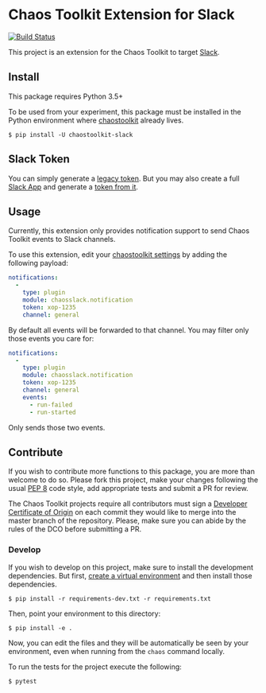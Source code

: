 # Chaos Toolkit Extension for Slack

[![Build Status](https://travis-ci.org/chaostoolkit-incubator/chaostoolkit-slack.svg?branch=master)](https://travis-ci.org/chaostoolkit-incubator/chaostoolkit-slack)

This project is an extension for the Chaos Toolkit to target [Slack][slack].

[slack]: https://slack.com/

## Install

This package requires Python 3.5+

To be used from your experiment, this package must be installed in the Python
environment where [chaostoolkit][] already lives.

[chaostoolkit]: https://github.com/chaostoolkit/chaostoolkit

```
$ pip install -U chaostoolkit-slack
```

## Slack Token

You can simply generate a [legacy token][legtok]. But you may also create a
full [Slack App][slackapp] and generate a [token from it][slacktok].

[legtok]: https://api.slack.com/custom-integrations/legacy-tokens
[slackapp]: https://api.slack.com/slack-apps
[slacktok]: https://api.slack.com/docs/token-types

## Usage

Currently, this extension only provides notification support to send Chaos
Toolkit events to Slack channels.

To use this extension, edit your [chaostoolkit settings][settings] by adding the
following payload:

[settings]: https://docs.chaostoolkit.org/reference/usage/cli/#configure-the-chaos-toolkit

```yaml
notifications:
  -
    type: plugin
    module: chaosslack.notification
    token: xop-1235
    channel: general
```

By default all events will be forwarded to that channel. You may filter only
those events you care for:


```yaml
notifications:
  -
    type: plugin
    module: chaosslack.notification
    token: xop-1235
    channel: general
    events:
      - run-failed
      - run-started
```

Only sends those two events.

## Contribute

If you wish to contribute more functions to this package, you are more than
welcome to do so. Please fork this project, make your changes following the
usual [PEP 8][pep8] code style, add appropriate tests and submit a PR for
review.

[pep8]: https://pycodestyle.readthedocs.io/en/latest/

The Chaos Toolkit projects require all contributors must sign a
[Developer Certificate of Origin][dco] on each commit they would like to merge
into the master branch of the repository. Please, make sure you can abide by
the rules of the DCO before submitting a PR.

[dco]: https://github.com/probot/dco#how-it-works

### Develop

If you wish to develop on this project, make sure to install the development
dependencies. But first, [create a virtual environment][venv] and then install
those dependencies.

[venv]: https://docs.chaostoolkit.org/reference/usage/install/#create-a-virtual-environment

```console
$ pip install -r requirements-dev.txt -r requirements.txt
```

Then, point your environment to this directory:

```console
$ pip install -e .
```

Now, you can edit the files and they will be automatically be seen by your
environment, even when running from the `chaos` command locally.

To run the tests for the project execute the following:

```
$ pytest
```
